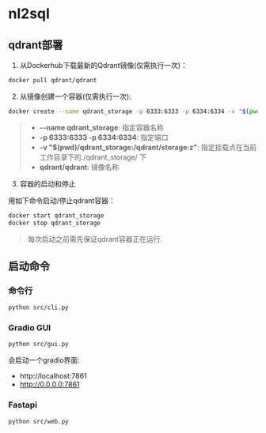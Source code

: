 # nl2sql

## qdrant部署

1. 从Dockerhub下载最新的Qdrant镜像(仅需执行一次)：

```bash
docker pull qdrant/qdrant 
```

2. 从镜像创建一个容器(仅需执行一次):

```bash
docker create --name qdrant_storage -p 6333:6333 -p 6334:6334 -v "$(pwd)/qdrant_storage:/qdrant/storage:z" qdrant/qdrant
```

> - **--name qdrant_storage**: 指定容器名称
> - **-p 6333:6333 -p 6334:6334**: 指定端口
> - **-v "$(pwd)/qdrant_storage:/qdrant/storage:z"**: 指定挂载点在当前工作目录下的./qdrant_storage/ 下
> - **qdrant/qdrant**: 镜像名称

3. 容器的启动和停止

用如下命令启动/停止qdrant容器：

```bash
docker start qdrant_storage
docker stop qdrant_storage
```

> 每次启动之前需先保证qdrant容器正在运行.


## 启动命令

### 命令行
```bash
python src/cli.py
```

### Gradio GUI
```bash
python src/gui.py
```
会启动一个gradio界面:
 - http://localhost:7861
 - http://0.0.0.0:7861

### Fastapi
```bash
python src/web.py
```